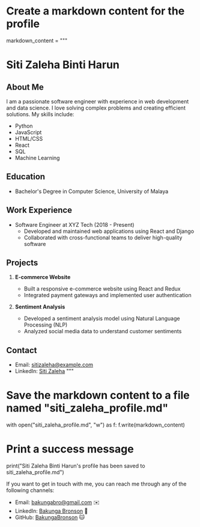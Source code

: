 
# Create a markdown content for the profile
markdown_content = """
# Siti Zaleha Binti Harun

## About Me
I am a passionate software engineer with experience in web development and data science. I love solving complex problems and creating efficient solutions. My skills include:

- Python
- JavaScript
- HTML/CSS
- React
- SQL
- Machine Learning

## Education
- Bachelor's Degree in Computer Science, University of Malaya

## Work Experience
- Software Engineer at XYZ Tech (2018 - Present)
  - Developed and maintained web applications using React and Django
  - Collaborated with cross-functional teams to deliver high-quality software

## Projects
1. **E-commerce Website**
   - Built a responsive e-commerce website using React and Redux
   - Integrated payment gateways and implemented user authentication

2. **Sentiment Analysis**
   - Developed a sentiment analysis model using Natural Language Processing (NLP)
   - Analyzed social media data to understand customer sentiments

## Contact
- Email: sitizaleha@example.com
- LinkedIn: [Siti Zaleha](https://www.linkedin.com/in/sitizaleha/)
"""

# Save the markdown content to a file named "siti_zaleha_profile.md"
with open("siti_zaleha_profile.md", "w") as f:
    f.write(markdown_content)

# Print a success message
print("Siti Zaleha Binti Harun's profile has been saved to siti_zaleha_profile.md")



If you want to get in touch with me, you can reach me through any of the following channels:

- Email: bakungabro@gmail.com ✉️
- LinkedIn: [Bakunga Bronson](https://www.linkedin.com/in/bronson-bakunga-682a581ba/) 💼
- GitHub: [BakungaBronson](https://github.com/BakungaBronson) 🐱

